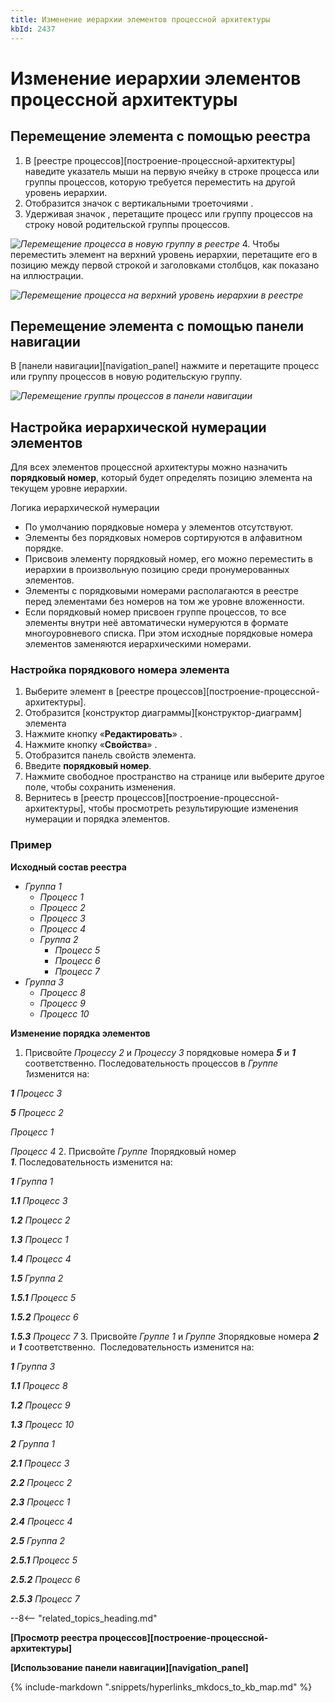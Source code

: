 ```yaml
---
title: Изменение иерархии элементов процессной архитектуры
kbId: 2437
---
```


# Изменение иерархии элементов процессной архитектуры

## Перемещение элемента с помощью реестра

1. В [реестре процессов][построение-процессной-архитектуры] наведите указатель мыши на первую ячейку в строке процесса или группы процессов, которую требуется переместить на другой уровень иерархии.
2. Отобразится значок с вертикальными троеточиями *‌*.
3. Удерживая значок *‌*, перетащите процесс или группу процессов на строку новой родительской группы процессов.

_![Перемещение процесса в новую группу в реестре](https://kb.comindware.ru/assets/process_architecture_modeling_moving_entity_in_registry.png)_
4. Чтобы переместить элемент на верхний уровень иерархии, перетащите его в позицию между первой строкой и заголовками столбцов, как показано на иллюстрации.

_![Перемещение процесса на верхний уровень иерархии в реестре](https://kb.comindware.ru/assets/process_architecture_modeling_moving_entity_in_registry_top_level.png)_

## Перемещение элемента с помощью панели навигации

В [панели навигации][navigation_panel] нажмите и перетащите процесс или группу процессов в новую родительскую группу.

_![Перемещение группы процессов в панели навигации](https://kb.comindware.ru/assets/process_architecture_modeling_moving_entity_in_navigation.png)_

## Настройка иерархической нумерации элементов

Для всех элементов процессной архитектуры можно назначить **порядковый номер**, который будет определять позицию элемента на текущем уровне иерархии.

Логика иерархической нумерации

- По умолчанию порядковые номера у элементов отсутствуют.
- Элементы без порядковых номеров сортируются в алфавитном порядке.
- Присвоив элементу порядковый номер, его можно переместить в иерархии в произвольную позицию среди пронумерованных элементов.
- Элементы с порядковыми номерами располагаются в реестре перед элементами без номеров на том же уровне вложенности.
- Если порядковый номер присвоен группе процессов, то все элементы внутри неё автоматически нумеруются в формате многоуровневого списка. При этом исходные порядковые номера элементов заменяются иерархическими номерами.

### Настройка порядкового номера элемента

1. Выберите элемент в [реестре процессов][построение-процессной-архитектуры].
2. Отобразится [конструктор диаграммы][конструктор-диаграмм] элемента
3. Нажмите кнопку «**Редактировать**» *‌*.
4. Нажмите кнопку «**Свойства**» *‌*.
5. Отобразится панель свойств элемента.
6. Введите **порядковый номер**.
7. Нажмите свободное пространство на странице или выберите другое поле, чтобы сохранить изменения.
8. Вернитесь в [реестр процессов][построение-процессной-архитектуры], чтобы просмотреть результирующие изменения нумерации и порядка элементов.

### Пример

**Исходный состав реестра**

- *Группа 1*
    - *Процесс 1*
    - *Процесс 2*
    - *Процесс 3*
    - *Процесс 4*
    - *Группа 2*
        - *Процесс 5*
        - *Процесс 6*
        - *Процесс 7*
- *Группа 3*
    - *Процесс 8*
    - *Процесс 9*
    - *Процесс 10*

**Изменение порядка элементов**

1. Присвойте *Процессу 2* и *Процессу 3* порядковые номера ***5*** и ***1*** соответственно. Последовательность процессов в *Группе 1*изменится на:

***1** Процесс 3*

***5** Процесс 2*

*Процесс 1*

*Процесс 4*
2. Присвойте *Группе 1*порядковый номер ***1***. Последовательность изменится на:

***1** Группа 1*

***1.1** Процесс 3*

***1.2** Процесс 2*

***1.3** Процесс 1*

***1.4** Процесс 4*

***1.5** Группа 2*

***1.5.1** Процесс 5*

***1.5.2** Процесс 6*

***1.5.3** Процесс 7*
3. Присвойте *Группе 1* и *Группе 3*порядковые номера ***2*** и ***1*** соответственно.  Последовательность изменится на:

***1** Группа 3*

***1.1** Процесс 8*

***1.2** Процесс 9*

***1.3** Процесс 10*

***2** Группа 1*

***2.1** Процесс 3*

***2.2** Процесс 2*

***2.3** Процесс 1*

***2.4** Процесс 4*

***2.5** Группа 2*

***2.5.1** Процесс 5*

***2.5.2** Процесс 6*

***2.5.3** Процесс 7*

--8<-- "related_topics_heading.md"

**[Просмотр реестра процессов][построение-процессной-архитектуры]**

**[Использование панели навигации][navigation_panel]**

{% include-markdown ".snippets/hyperlinks_mkdocs_to_kb_map.md" %}
